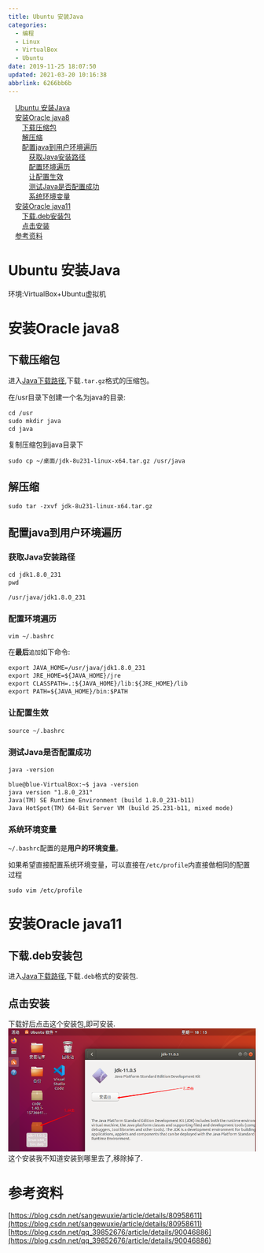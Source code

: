 ```yaml
---
title: Ubuntu 安装Java
categories: 
  - 编程
  - Linux
  - VirtualBox
  - Ubuntu
date: 2019-11-25 18:07:50
updated: 2021-03-20 10:16:38
abbrlink: 6266bb6b
---
```

<div id='my_toc'><a href="/blog/6266bb6b/#Ubuntu-安装Java" class="header_1">Ubuntu 安装Java</a>&nbsp;<br><a href="/blog/6266bb6b/#安装Oracle-java8" class="header_1">安装Oracle java8</a>&nbsp;<br><a href="/blog/6266bb6b/#下载压缩包" class="header_2">下载压缩包</a>&nbsp;<br><a href="/blog/6266bb6b/#解压缩" class="header_2">解压缩</a>&nbsp;<br><a href="/blog/6266bb6b/#配置java到用户环境遍历" class="header_2">配置java到用户环境遍历</a>&nbsp;<br><a href="/blog/6266bb6b/#获取Java安装路径" class="header_3">获取Java安装路径</a>&nbsp;<br><a href="/blog/6266bb6b/#配置环境遍历" class="header_3">配置环境遍历</a>&nbsp;<br><a href="/blog/6266bb6b/#让配置生效" class="header_3">让配置生效</a>&nbsp;<br><a href="/blog/6266bb6b/#测试Java是否配置成功" class="header_3">测试Java是否配置成功</a>&nbsp;<br><a href="/blog/6266bb6b/#系统环境变量" class="header_3">系统环境变量</a>&nbsp;<br><a href="/blog/6266bb6b/#安装Oracle-java11" class="header_1">安装Oracle java11</a>&nbsp;<br><a href="/blog/6266bb6b/#下载-deb安装包" class="header_2">下载.deb安装包</a>&nbsp;<br><a href="/blog/6266bb6b/#点击安装" class="header_2">点击安装</a>&nbsp;<br><a href="/blog/6266bb6b/#参考资料" class="header_1">参考资料</a>&nbsp;<br></div>
<style>.header_1{margin-left: 1em;}.header_2{margin-left: 2em;}.header_3{margin-left: 3em;}.header_4{margin-left: 4em;}.header_5{margin-left: 5em;}.header_6{margin-left: 6em;}</style>
<!--more-->
<script>if (navigator.platform.search('arm')==-1){document.getElementById('my_toc').style.display = 'none';}var e,p = document.getElementsByTagName('p');while (p.length>0) {e = p[0];e.parentElement.removeChild(e);}</script>

<!--end-->
# Ubuntu 安装Java
环境:VirtualBox+Ubuntu虚拟机
# 安装Oracle java8
## 下载压缩包
进入[Java下载路径](https://www.oracle.com/technetwork/java/javase/downloads/index.html),下载`.tar.gz`格式的压缩包。

在/usr目录下创建一个名为java的目录:
```shell
cd /usr
sudo mkdir java
cd java
```
复制压缩包到java目录下
```shell
sudo cp ~/桌面/jdk-8u231-linux-x64.tar.gz /usr/java
```
## 解压缩
```shell
sudo tar -zxvf jdk-8u231-linux-x64.tar.gz
```
## 配置java到用户环境遍历
### 获取Java安装路径
```shell
cd jdk1.8.0_231
pwd
```
```shell
/usr/java/jdk1.8.0_231
```
### 配置环境遍历
```shell
vim ~/.bashrc
```
在**最后**`追加`如下命令:
```shell
export JAVA_HOME=/usr/java/jdk1.8.0_231
export JRE_HOME=${JAVA_HOME}/jre
export CLASSPATH=.:${JAVA_HOME}/lib:${JRE_HOME}/lib
export PATH=${JAVA_HOME}/bin:$PATH
```

### 让配置生效
```shell
source ~/.bashrc
```
### 测试Java是否配置成功
```shell
java -version 
```
```
blue@blue-VirtualBox:~$ java -version
java version "1.8.0_231"
Java(TM) SE Runtime Environment (build 1.8.0_231-b11)
Java HotSpot(TM) 64-Bit Server VM (build 25.231-b11, mixed mode)
```
### 系统环境变量
`~/.bashrc`配置的是**用户的环境变量**。

如果希望直接配置系统环境变量，可以直接在`/etc/profile`内直接做相同的配置过程
```shell
sudo vim /etc/profile
```
# 安装Oracle java11
## 下载.deb安装包
进入[Java下载路径](https://www.oracle.com/technetwork/java/javase/downloads/index.html),下载`.deb`格式的安装包.

## 点击安装
下载好后点击这个安装包,即可安装.
![图片](https://raw.githubusercontent.com/lanlan2017/images/master/Linux/Ubuntu/install/Java11/2.png)
这个安装我不知道安装到哪里去了,移除掉了.
# 参考资料
[https://blog.csdn.net/sangewuxie/article/details/80958611](https://blog.csdn.net/sangewuxie/article/details/80958611)
[https://blog.csdn.net/qq_39852676/article/details/90046886](https://blog.csdn.net/qq_39852676/article/details/90046886)
